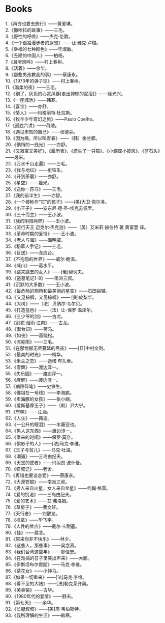 Books
=====

1.《再穷也要去旅行》——黄爱琳。  
2.《撒哈拉的故事》——三毛。  
3.《野性的呼唤》——杰克·伦敦。  
4.《一个孤独漫步者的遐想》——让·雅克·卢梭。  
5.《幸福的七种颜色》——毕淑敏。  
6.《丑陋的中国人》——柏杨。  
7.《且听风吟》——村上春树。  
8.《活着》——余华。  
9.《那些男孩教我的事》——蔡康永。  
10.《1973年的弹子球》——村上春树。  
11.《温柔的夜》——三毛。  
12.《别了，灰色的心灵风暴[走出抑郁的泥沼]》——徐光兴。  
13.《一座城池》——韩寒。  
14.《喜宝》——亦舒。  
15.《情人》——玛格丽特·杜拉斯。  
16.《牧羊少年奇幻之旅》——Paulo Coelho。  
17.《孤独六讲》——蒋勋。  
18.《遇见未知的自己》——张德芬。  
19.《因为痛，所以叫青春》——（韩）金兰都。  
20.《悄悄的一线光》——亦舒。	  
21.《又寂寞又美好》、《履历表》、《遗失了一只猫》、《小蝴蝶小披风》、《蓝石头》——幾米。  
22.《万水千山走遍》——三毛。  
23.《我与地坛》——史铁生。  
24.《开到荼蘼》——亦舒。  
25.《星空》——幾米。  
26.《送你一匹马》——三毛。  
27.《我的前半生》——亦舒。  
28.《一个被称作“它”的孩子》——(美)大卫·佩尔泽。  
29.《小王子》——安东尼·德·圣-埃克苏佩里。  
30.《三十而立》——王小波。  
31.《我的阴阳两界》——王小波。  
32.《流行天王 迈克尔·杰克逊》——〔英〕艾米莉·赫伯特 著 黄富慧 译。  
33.《革命时期的爱情》——王小波。  
34.《老人与海》——海明威。  
35.《稻草人手记》——三毛。  
36.《目送》——龙应台。  
37.《不抱怨的世界》——威尔·鲍温。  
38.《喊山》——葛水平。  
39.《跳来跳去的女人》——[俄]契诃夫。  
40.《盗墓笔记1-8》——南派三叔。  
41.《沉默的大多数》——王小波。  
42.《最危险的厕所和最美丽的星空》——石田裕辅。  
43.《又见棕榈，又见棕榈》—— (美)於梨华。  
44.《大树》——〔法〕贝纳尔·韦尔贝。  
45.《打造蓝色》——〔法〕让-保罗·温泽尔。  
46.《三少爷的剑》——古龙。  
47.《剑花·烟雨·江南》——古龙。  
48.《潜台词》——劳马。  
49.《如丧》——高晓松。  
50.《流星雨》——三毛。  
51.《在那忧郁无尽蔓延的黑夜》——[日]中村文则。  
52.《最美的时光》——桐华。  
53.《米兰之恋》——迪诺·布扎蒂。  
54.《雪舞》——渡边淳一。  
55.《失乐园》——渡边淳一。  
56.《麻醉》——渡边淳一。  
57.《病隙碎笔》——史铁生。  
58.《佛祖在一号线》——李海鹏。  
59.《卖海豚的女孩》——张小娴。  
60.《爱斯基摩王子》——〔韩〕尹大宁。  
61.《有味》——汪涵。  
62.《人生》——路遥。  
63.《一公升的眼泪》——木藤亚也。  
64.《男人这东西》——渡边淳一。  
65.《借来的时间》——保罗·莫奈。  
66.《偷影子的人》——[法]马克·李维。  
67.《王子与贫儿》——马克·吐温。  
68.《潮骚》——三岛由纪夫。  
69.《天堂的使者》——玛丽昂·波什曼。  
70.《猫城记》——老舍。  
71.《再错也要谈恋爱》——蔡康永。  
72.《大漠苍狼》——南派三叔。  
73.《男人来自火星，女人来自金星》——约翰·格雷。  
74.《爱的饥渴》——三岛由纪夫。  
75.《爱的艺术》——艾·弗洛姆。  
76.《草房子》——曹文轩。  
77.《天行者》——刘醒龙。  
78.《推拿》——毕飞宇。  
79.《人性的优点》——戴尔·卡耐基。  
80.《蛙》——莫言。  
81.《原来你非不快乐》——林夕。  
82.《这些人，那些事》——吴念真。  
83.《我们台湾这些年》——廖信忠。  
84.《在难搞的日子里笑出声来》——大鹏。  
85.《伊斯坦布尔假期》——马克·李维。  
86.《茶花女》——小仲马。  
87.《如果一切重来》——[法]马克·李维。  
88.《看不见的大陆》——[法]勒克莱齐奥。  
89.《芙蓉镇》——古华。  
90.《1980年代的爱情》——野夫。  
91.《第七天》——余华。  
92.《长腿叔叔》——[美]简·韦伯斯特。  
93.《我所理解的生活》——韩寒。  


